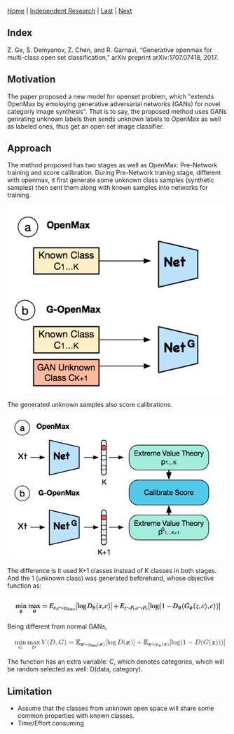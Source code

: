 [Home](https://clojia.github.io/) | [Independent Research](https://clojia.github.io/independent_research/) | [Last](https://clojia.github.io/independent_research/2018-09-IR-Look-and-Think-Twice) | [Next](https://clojia.github.io/independent_research/2018-09-IR-Neural-Machine-Translation)

## Index
Z. Ge, S. Demyanov, Z. Chen, and R. Garnavi, “Generative
openmax for multi-class open set classification,” arXiv preprint
arXiv:1707.07418, 2017.

## Motivation
The paper proposed a new model for openset problem, which "extends OpenMax by emoloying generative adversarial networks (GANs) for novel categoriy image synthesis". That is to say, the proposed method uses GANs genrating unknown labels then sends unknown labels to OpenMax as well as labeled ones, thus get an open set image classifier.

## Approach
The method proposed has two stages as well as OpenMax: Pre-Network training and score calibration.
During Pre-Network traning stage, different with openmax, it first generate some unknown class samples (synthetic samples) then sent them along with known samples into networks for training.

<img src="images/pre-network.png" width="500"> 

The generated unknown samples also score calibrations.

<img src="images/score-calibration.png" width="500"> 

The difference is it used K+1 classes instead of K classes in both stages. And the 1 (unknown class) was generated beforehand, whose objective function as:

<img src="images/G-OpenMax-Obj.png" width="500"> 

Being different from normal GANs,

<img src="images/gans_minmax.png" width="500"> 

The function has an extra variable: C, which denotes categories, which will be random selected as well: D(data, category).



## Limitation 
- Assume that the classes from unknown open space will share some common properties with known classes.
- Time/Effort consuming
